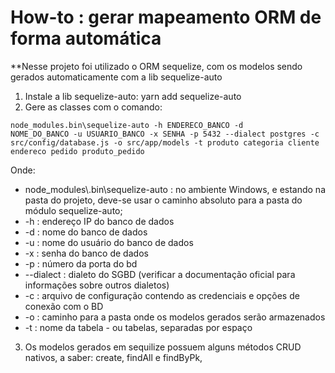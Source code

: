 # How-to : gerar mapeamento ORM de forma automática
**Nesse projeto foi utilizado o ORM sequelize, com os modelos sendo gerados automaticamente com a lib sequelize-auto 

1. Instale a lib sequelize-auto: yarn add sequelize-auto
2. Gere as classes com o comando: 

<code>node_modules\.bin\sequelize-auto -h ENDERECO_BANCO -d NOME_DO_BANCO -u USUARIO_BANCO -x SENHA -p 5432 --dialect postgres -c src/config/database.js -o src/app/models -t produto categoria cliente endereco pedido produto_pedido</code>

Onde: 
<ul>
<li>
  node_modules\.bin\sequelize-auto   : no ambiente Windows, e estando na pasta do projeto, deve-se usar o caminho absoluto para a pasta do módulo sequelize-auto;
</li>
<li>
  -h : endereço IP do banco de dados  
</li>
<li>
  -d : nome do banco de dados
</li>
<li>
  -u : nome do usuário do banco de dados 
</li>
<li>
  -x : senha do banco de dados
</li>
<li>
  -p : número da porta do bd  
</li>
<li>
  --dialect : dialeto do SGBD (verificar a documentação oficial para informações sobre outros dialetos)
</li>
<li>
  -c : arquivo de configuração contendo as credenciais e opções de conexão com o BD
</li>
<li>
  -o : caminho para a pasta onde os modelos gerados serão armazenados
</li>
<li>
  -t : nome da tabela - ou tabelas, separadas por espaço 
</li>
</ul>

3. Os modelos gerados em sequilize possuem alguns métodos CRUD nativos, a saber: create, findAll e findByPk, 


